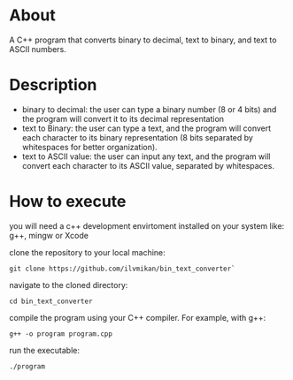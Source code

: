# About

A C++ program that converts binary to decimal, text to binary, and text to ASCII numbers.

# Description

- binary to decimal: the user can type a binary number (8 or 4 bits) and the program will convert it to its decimal representation
- text to Binary: the user can type a text, and the program will convert each character to its binary representation (8 bits separated by whitespaces for better organization).
- text to ASCII value: the user can input any text, and the program will convert each character to its ASCII value, separated by whitespaces.

# How to execute

you will need a c++ development envirtoment installed on your system like: g++, mingw or Xcode

clone the repository to your local machine:

```
git clone https://github.com/ilvmikan/bin_text_converter`
```

navigate to the cloned directory:

```
cd bin_text_converter
```

compile the program using your C++ compiler. For example, with g++:

```
g++ -o program program.cpp
```

run the executable:

```
./program
```